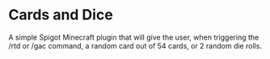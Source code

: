 # Cards and Dice
 A simple Spigot Minecraft plugin that will give the user, when triggering the /rtd or /gac command, a random card out of 54 cards, or 2 random die rolls.
